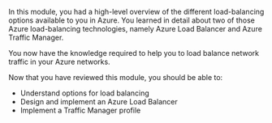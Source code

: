 In this module, you had a high-level overview of the different load-balancing options available to you in Azure. You learned in detail about two of those Azure load-balancing technologies, namely Azure Load Balancer and Azure Traffic Manager.

You now have the knowledge required to help you to load balance network traffic in your Azure networks.

Now that you have reviewed this module, you should be able to:

 -  Understand options for load balancing
 -  Design and implement an Azure Load Balancer
 -  Implement a Traffic Manager profile
